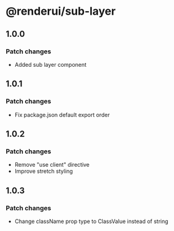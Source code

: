 # @renderui/sub-layer

## 1.0.0

### Patch changes

- Added sub layer component

## 1.0.1

### Patch changes

- Fix package.json default export order

## 1.0.2

### Patch changes

- Remove "use client" directive
- Improve stretch styling

## 1.0.3

### Patch changes

- Change className prop type to ClassValue instead of string
